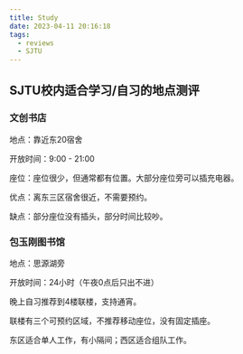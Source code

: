 ```yaml
---
title: Study
date: 2023-04-11 20:16:18
tags:
  - reviews
  - SJTU
---
```


## SJTU校内适合学习/自习的地点测评

### 文创书店

地点：靠近东20宿舍

开放时间：9:00 - 21:00

座位：座位很少，但通常都有位置。大部分座位旁可以插充电器。

优点：离东三区宿舍很近，不需要预约。

缺点：部分座位没有插头，部分时间比较吵。

### 包玉刚图书馆

地点：思源湖旁

开放时间：24小时（午夜0点后只出不进）

晚上自习推荐到4楼联楼，支持通宵。

联楼有三个可预约区域，不推荐移动座位，没有固定插座。

东区适合单人工作，有小隔间；西区适合组队工作。
